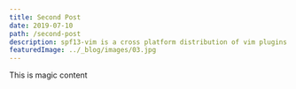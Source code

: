 ```yaml
---
title: Second Post
date: 2019-07-10
path: /second-post
description: spf13-vim is a cross platform distribution of vim plugins and resources
featuredImage: ../_blog/images/03.jpg
---
```


This is magic content